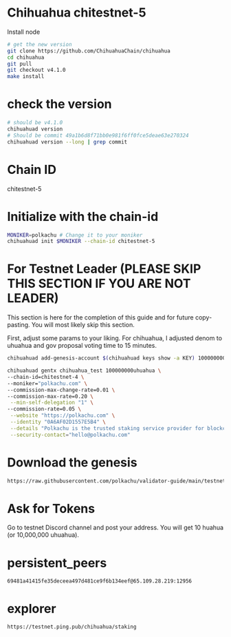 # Chihuahua chitestnet-5

Install node

```bash
# get the new version
git clone https://github.com/ChihuahuaChain/chihuahua
cd chihuahua
git pull
git checkout v4.1.0
make install
```

# check the version

```bash
# should be v4.1.0
chihuahuad version
# Should be commit 49a1b6d8f71bb0e981f6ff0fce5deae63e270324
chihuahuad version --long | grep commit
```

# Chain ID

chitestnet-5

# Initialize with the chain-id

```bash
MONIKER=polkachu # Change it to your moniker
chihuahuad init $MONIKER --chain-id chitestnet-5
```

# For Testnet Leader (PLEASE SKIP THIS SECTION IF YOU ARE NOT LEADER)

This section is here for the completion of this guide and for future copy-pasting. You will most likely skip this section.

First, adjust some params to your liking. For chihuahua, I adjusted denom to uhuahua and gov proposal voting time to 15 minutes.

```bash
chihuahuad add-genesis-account $(chihuahuad keys show -a KEY) 1000000000uhuahua
```

```bash
chihuahuad gentx chihuahua_test 100000000uhuahua \
--chain-id=chitestnet-4 \
--moniker="polkachu.com" \
--commission-max-change-rate=0.01 \
--commission-max-rate=0.20 \
 --min-self-delegation "1" \
--commission-rate=0.05 \
 --website "https://polkachu.com" \
 --identity "0A6AF02D1557E5B4" \
 --details "Polkachu is the trusted staking service provider for blockchain projects. 100% refund for downtime slash. Contact us at hello@polkachu.com" \
 --security-contact="hello@polkachu.com"
```

# Download the genesis

```bash
https://raw.githubusercontent.com/polkachu/validator-guide/main/testnet-genesis/chihuahua/chitestnet-4/genesis.json
```

# Ask for Tokens

Go to testnet Discord channel and post your address. You will get 10 huahua (or 10,000,000 uhuahua).

# persistent_peers

```
69481a41415fe35deceea497d481ce9f6b134eef@65.109.28.219:12956
```

# explorer

```
https://testnet.ping.pub/chihuahua/staking
```
